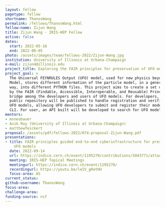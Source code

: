 ```yaml
---
layout: fellow
pagetype: fellow
shortname: ThanosWang
permalink: /fellows/ThanosWang.html
fellow-name: Zijun Wang
title: Zijun Wang - IRIS-HEP Fellow
active: false
dates:
  start: 2022-05-16
  end: 2022-08-05
photo: /assets/images/team/fellows-2022/Zijun-Wang.jpg
institution: University of Illinois at Urbana-Champaign
e-mail: zijun4@illinois.edu
project_title: Exploring the FAIR principles for preservation of UFO models
project_goal: >
  The Universal FEYNRULES Output (UFO) model, used for new physics beyond the Standard
  Model, stores different information of the particle model, in a generator-independent
  way, into different PYTHON files. This project aims to create a set of tools, guided
  by the FAIR (Findable, Accessible, Interoperable, and Reusable) Principles, as a
  bridge among the developers and users of UFO models. For developers, a central,
  public repository will be published to handle registration and verification of the
  UFO models, allowing UFO developers to submit and register their model via the git
  CLI. For user, an API built will be developed to search for UFO models using keywords.
mentors:
- msneubauer
- Avik Roy (University of Illinois at Urbana-Champaign)
- matthewfeickert
proposal: /assets/pdf/fellows-2022/074-proposal-Zijun-Wang.pdf
presentations:
- title: FAIR principles guided end-to-end cyberinfrastructure for preservation of
    UFO models
  date: 2022-09-14
  url: https://indico.cern.ch/event/1195270/contributions/5043771/attachments/2508513/4311003/Zijun_Wang_IRIS-HEP_Presentation.pdf
  meeting: IRIS-HEP Topical Meetings
  meetingurl: https://indico.cern.ch/event/1195270/
  recordingurl: https://youtu.be/leIV_gRetHU
  focus-area: AS
current_status:
github-username: ThanosWang
focus-area:
challenge-area:
funding-source: nsf
---
```

